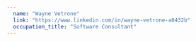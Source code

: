 ```yaml
---
  name: "Wayne Vetrone"
  link: "https://www.linkedin.com/in/wayne-vetrone-a0432b"
  occupation_title: "Software Consultant"
---
```

